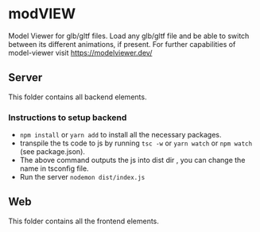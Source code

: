 # modVIEW
 Model Viewer for glb/gltf files. Load any glb/gltf file and be able to switch between its different animations, if present. For further capabilities of model-viewer visit https://modelviewer.dev/
 
## Server
 This folder contains all backend elements.
### Instructions to setup backend
   * `npm install` or `yarn add` to install all the necessary packages.
   * transpile the ts code to js by running `tsc -w` or `yarn watch` or `npm watch` (see package.json).
   * The above command outputs the js into dist dir , you can change the name in tsconfig file.
   * Run the server `nodemon dist/index.js`

## Web 
 This folder contains all the frontend elements.
